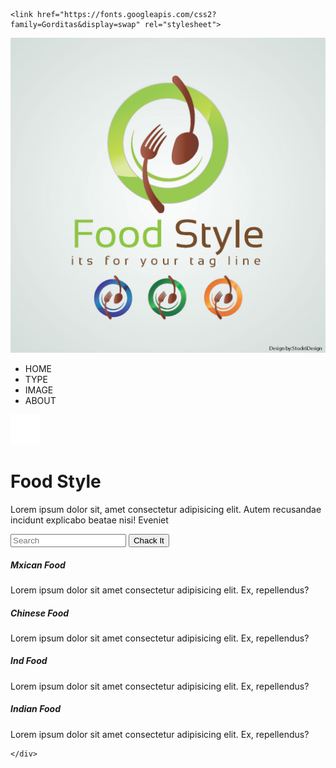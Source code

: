 <html lang="en">
<head>
    <meta charset="UTF-8">
    <meta name="viewport" content="width=device-width, initial-scale=1.0">
    <title>Food</title>
    <link rel="stylesheet" href="style1.css">

    <link href="https://fonts.googleapis.com/css2?family=Gorditas&display=swap" rel="stylesheet">
</head>
<body>
    <div class="new"></div>
    <div class="container">
        <div class="navbar">
            <img src="image/logo2.png" class="logo">
            <nav>
                <ul>
                    <li>HOME</li>
                    <li>TYPE</li>
                    <li>IMAGE</li>
                    <li>ABOUT</li>
                </ul>
            </nav>
            <img src="image/menu.png" class="menu-icon">
        </div>
        <div class="row">
            <div class="col">
                <h1>Food Style</h1>
                <p>Lorem ipsum dolor sit, amet consectetur adipisicing elit. Autem recusandae incidunt explicabo beatae nisi! Eveniet</p>
                <input type="search" placeholder="Search">
                <button type="button">Chack It</button>
            </div>
            <div class="col1">
                <div class="card card1">
                    <h5>Mxican Food</h5>
                    <p>Lorem ipsum dolor sit amet consectetur adipisicing elit. Ex, repellendus?</p>
                </div>
                <div class="card card2">
                    <h5>Chinese Food</h5>
                    <p>Lorem ipsum dolor sit amet consectetur adipisicing elit. Ex, repellendus?</p>
                </div>
                <div class="card card3">
                    <h5>Ind Food</h5>
                    <p>Lorem ipsum dolor sit amet consectetur adipisicing elit. Ex, repellendus?</p>
                </div>
                <div class="card card4">
                    <h5>Indian Food</h5>
                    <p>Lorem ipsum dolor sit amet consectetur adipisicing elit. Ex, repellendus?</p>
                </div>
            </div>
        </div>

    </div>
</body>
</html>
